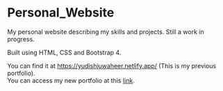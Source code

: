# Personal_Website
My personal website describing my skills and projects. Still a work in progress.

Built using HTML, CSS and Bootstrap 4.

You can find it at https://yudishjuwaheer.netlify.app/ (This is my previous portfolio). \
You can access my new portfolio at this [link](https://www.yudish.me).
